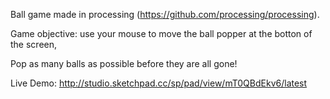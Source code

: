 Ball game made in processing (https://github.com/processing/processing).

Game objective: use your mouse to move the ball popper at the botton of the screen,

Pop as many balls as possible before they are all gone!

Live Demo: http://studio.sketchpad.cc/sp/pad/view/mT0QBdEkv6/latest
